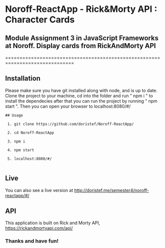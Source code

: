 # Noroff-ReactApp - Rick&Morty API : Character Cards
## Module Assignment 3 in JavaScript Frameworks at Noroff. Display cards from RickAndMorty API
==============================================================================

Installation
---

Please make sure you have git installed along with node, and is up to date.
Clone the project to your machine, cd into the folder and run " npm i " to install the dependecies after that you can run the project by running " npm start ". Then you can open your browser to localhost:8080/#/

```
## Usage

 1. git clone https://github.com/doristef/Noroff-ReactApp/
 
 2. cd Noroff-ReactApp
 
 3. npm i
 
 4. npm start
 
 5. localhost:8080/#/
 
```

Live
---

You can also see a live version at http://doristef.me/semester4/noroff-reactapp/#/

API
---

This application is built on Rick and Morty API, https://rickandmortyapi.com/api/

### Thanks and have fun!
